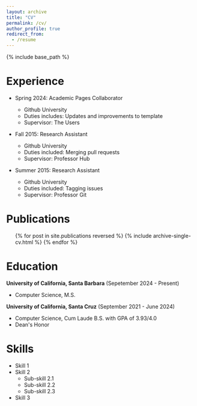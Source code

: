 ```yaml
---
layout: archive
title: "CV"
permalink: /cv/
author_profile: true
redirect_from:
  - /resume
---
```


{% include base_path %}

Experience
======
* Spring 2024: Academic Pages Collaborator
  * Github University
  * Duties includes: Updates and improvements to template
  * Supervisor: The Users

* Fall 2015: Research Assistant
  * Github University
  * Duties included: Merging pull requests
  * Supervisor: Professor Hub

* Summer 2015: Research Assistant
  * Github University
  * Duties included: Tagging issues
  * Supervisor: Professor Git
  
Publications
======
  <ul>{% for post in site.publications reversed %}
    {% include archive-single-cv.html %}
  {% endfor %}</ul>

Education
======
**University of California, Santa Barbara** (Sepetember 2024 - Present)
* Computer Science, M.S.

**University of California, Santa Cruz** (September 2021 - June 2024)
* Computer Science, Cum Laude B.S. with GPA of 3.93/4.0
* Dean's Honor 

Skills
======
* Skill 1
* Skill 2
  * Sub-skill 2.1
  * Sub-skill 2.2
  * Sub-skill 2.3
* Skill 3



